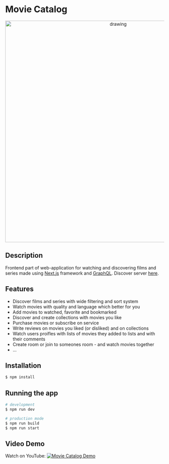 # Movie Catalog

<div align="center"><img src="https://github.com/user-attachments/assets/7344ce47-d473-482f-bf56-3981ff893b87" alt="drawing" style="height:700px;"/></div>

## Description

Frontend part of web-application for watching and discovering films and series made using [Next.js](https://nextjs.org/) framework and [GraphQL](https://graphql.org/).
Discover server [here](https://github.com/AshedFox/movie-catalog-server).

## Features

- Discover films and series with wide filtering and sort system
- Watch movies with quality and language which better for you
- Add movies to watched, favorite and bookmarked
- Discover and create collections with movies you like
- Purchase movies or subscribe on service
- Write reviews on movies you liked (or disliked) and on collections
- Watch users proifles with lists of movies they added to lists and with their comments
- Create room or join to someones room - and watch movies together
- ...

## Installation

```bash
$ npm install
```

## Running the app

```bash
# development
$ npm run dev

# production mode
$ npm run build
$ npm run start
```

## Video Demo

Watch on YouTube:
[![Movie Catalog Demo](https://markdown-videos-api.jorgenkh.no/url?url=https%3A%2F%2Fyoutu.be%2FIfvsmOzPX70)](https://youtu.be/IfvsmOzPX70)
